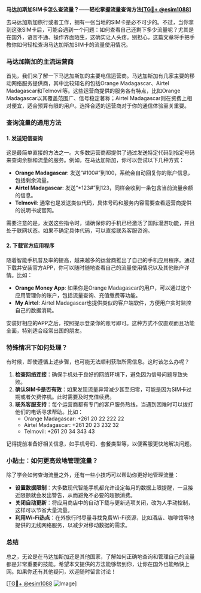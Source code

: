 **马达加斯加SIM卡怎么查流量？——轻松掌握流量查询方法[[TG💪+ @esim1088](https://t.me/s/esim1088)]**

去马达加斯加旅行或者工作，拥有一张当地的SIM卡是必不可少的。不过，当你拿到这张SIM卡后，可能会遇到一个问题：如何查看自己还剩下多少流量呢？尤其是在国外，语言不通、操作界面陌生，这确实让人头疼。别担心，这篇文章将手把手教你如何轻松查询马达加斯加SIM卡的流量使用情况。

### 马达加斯加的主流运营商

首先，我们来了解一下马达加斯加的主要电信运营商。马达加斯加有几家主要的移动网络服务提供商，其中比较知名的包括Orange Madagascar、Airtel Madagascar和Telmovil等。这些运营商提供的服务各有特点，比如Orange Madagascar以其覆盖范围广、信号稳定著称；Airtel Madagascar则在资费上相对便宜，适合预算有限的用户。选择合适的运营商对于你的通信体验至关重要。

### 查询流量的通用方法

#### 1. 发送短信查询

这是最简单直接的方法之一。大多数运营商都提供了通过发送特定代码到指定号码来查询余额和流量的服务。例如，在马达加斯加，你可以尝试以下几种方式：

- **Orange Madagascar**: 发送“#100#”到100，系统会自动回复你的账户信息，包括剩余流量。
- **Airtel Madagascar**: 发送“*123#”到123，同样会收到一条包含当前流量余额的信息。
- **Telmovil**: 通常也是发送类似代码，具体号码和服务内容需要查看运营商提供的说明书或官网。

需要注意的是，发送这些指令时，请确保你的手机已经激活了国际漫游功能，并且处于联网状态。如果不确定具体代码，可以直接联系客服咨询。

#### 2. 下载官方应用程序

随着智能手机普及率的提高，越来越多的运营商推出了自己的手机应用程序。通过下载并安装官方APP，你可以随时随地查看自己的流量使用情况以及其他账户详情。比如：

- **Orange Money App**: 如果你是Orange Madagascar的用户，可以通过这个应用管理你的账户，包括流量查询、充值缴费等功能。
- **My Airtel**: Airtel Madagascar也提供类似的客户端软件，方便用户实时监控自己的数据消耗。

安装好相应的APP之后，按照提示登录你的账号即可。这种方式不仅直观而且功能全面，特别适合经常出国的朋友。

### 特殊情况下如何处理？

有时候，即使遵循上述步骤，也可能无法顺利获取所需信息。这时该怎么办呢？

1. **检查网络连接**：确保手机处于良好的网络环境下，避免因为信号问题导致失败。
2. **确认SIM卡是否有效**：如果发现流量异常减少甚至归零，可能是因为SIM卡过期或者欠费停机。此时需要及时充值续费。
3. **联系客服支持**：每个运营商都有专门的客户服务热线，当遇到困难时可以拨打他们的电话寻求帮助。比如：
   - Orange Madagascar: +261 20 22 222 22
   - Airtel Madagascar: +261 20 23 232 32
   - Telmovil: +261 20 34 343 43

记得提前准备好相关信息，如手机号码、套餐类型等，以便客服更快地解决问题。

### 小贴士：如何更高效地管理流量？

除了学会如何查询流量之外，还有一些小技巧可以帮助你更好地管理流量：

- **设置数据限制**：大多数现代智能手机都允许设定每月的数据上限提醒，一旦接近限额就会发出警告，从而避免不必要的超额消费。
- **关闭自动更新**：将应用商店中的自动下载与更新选项关闭，改为人手动控制，这样可以节省大量流量。
- **利用Wi-Fi热点**：在外旅行时尽量寻找免费Wi-Fi资源，比如酒店、咖啡馆等地提供的无线网络服务，以减少对移动数据的需求。

### 总结

总之，无论是在马达加斯加还是其他国家，了解如何正确地查询和管理自己的流量都是非常重要的技能。希望本文提供的方法能够帮到你，让你在国外也能畅快上网。如果你还有其他疑问，欢迎随时留言讨论！

[[TG💪+ @esim1088](https://t.me/s/esim1088) ![Image](https://i.postimg.cc/4NQfJmqS/Snipaste-2025-05-13-00-14-12.png)]